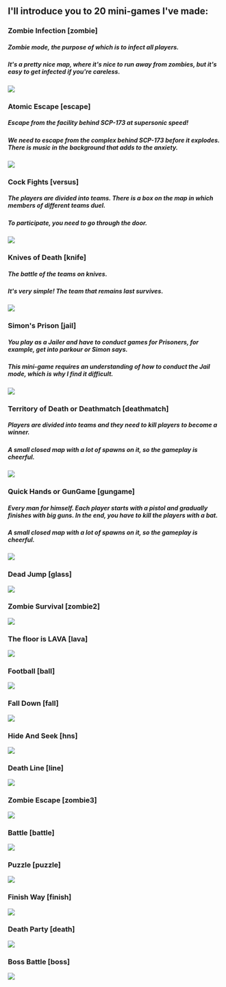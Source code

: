 ## I'll introduce you to 20 mini-games I've made:

### Zombie Infection [zombie]
##### Zombie mode, the purpose of which is to infect all players. 
##### It's a pretty nice map, where it's nice to run away from zombies, but it's easy to get infected if you're careless.
![](https://github.com/swdmeow/AutoEvent-Exiled/blob/main/Photos/Zombie.png)

### Atomic Escape [escape]
##### Escape from the facility behind SCP-173 at supersonic speed!
##### We need to escape from the complex behind SCP-173 before it explodes. There is music in the background that adds to the anxiety.
![](https://github.com/swdmeow/AutoEvent-Exiled/blob/main/Photos/Escape.png)

### Cock Fights [versus]
##### The players are divided into teams. There is a box on the map in which members of different teams duel.
##### To participate, you need to go through the door.
![](https://github.com/swdmeow/AutoEvent-Exiled/blob/main/Photos/Duel.png)

### Knives of Death [knife]
##### The battle of the teams on knives.
##### It's very simple! The team that remains last survives.
![](https://github.com/swdmeow/AutoEvent-Exiled/blob/main/Photos/Knife.png)

### Simon's Prison [jail]
##### You play as a Jailer and have to conduct games for Prisoners, for example, get into parkour or Simon says.
##### This mini-game requires an understanding of how to conduct the Jail mode, which is why I find it difficult.
![](https://github.com/swdmeow/AutoEvent-Exiled/blob/main/Photos/Jail.png)

### Territory of Death or Deathmatch [deathmatch]
##### Players are divided into teams and they need to kill players to become a winner.
##### A small closed map with a lot of spawns on it, so the gameplay is cheerful.
![](https://github.com/swdmeow/AutoEvent-Exiled/blob/main/Photos/Deathmatch.png)

### Quick Hands or GunGame [gungame]
##### Every man for himself. Each player starts with a pistol and gradually finishes with big guns. In the end, you have to kill the players with a bat.
##### A small closed map with a lot of spawns on it, so the gameplay is cheerful.
![](https://github.com/swdmeow/AutoEvent-Exiled/blob/main/Photos/GunGame.png)

### Dead Jump [glass]
![](https://github.com/KoT0XleB/AutoEvent/blob/main/Photos/Glass1.png)

### Zombie Survival [zombie2]
![](https://github.com/KoT0XleB/AutoEvent/blob/main/Photos/Survival1.png)

### The floor is LAVA [lava]
![](https://github.com/KoT0XleB/AutoEvent/blob/main/Photos/Lava2.png)

### Football [ball]
![](https://github.com/KoT0XleB/AutoEvent/blob/main/Photos/Football1.png)

### Fall Down [fall]
![](https://github.com/KoT0XleB/AutoEvent/blob/main/Photos/FallDown.png)

### Hide And Seek [hns]
![](https://github.com/KoT0XleB/AutoEvent/blob/main/Photos/HideAndSeek.png)

### Death Line [line]
![](https://github.com/KoT0XleB/AutoEvent/blob/main/Photos/Line1.png)

### Zombie Escape [zombie3]
![](https://github.com/KoT0XleB/AutoEvent/blob/main/Photos/Zombie%20Escape.png)

### Battle [battle]
![](https://github.com/KoT0XleB/AutoEvent/blob/main/Photos/Battle2.png)

### Puzzle [puzzle]
![](https://github.com/KoT0XleB/AutoEvent/blob/main/Photos/Puzzle1.png)

### Finish Way [finish]
![](https://github.com/KoT0XleB/AutoEvent/blob/main/Photos/FinishWay.png)

### Death Party [death]
![](https://github.com/KoT0XleB/AutoEvent/blob/main/Photos/DeathParty1.png)

### Boss Battle [boss]
![](https://github.com/KoT0XleB/AutoEvent/blob/main/Photos/Boss.png)
